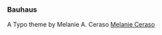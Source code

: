 ### Bauhaus

A Typo theme by Melanie A. Ceraso [Melanie Ceraso][1]

[1]: http://www.artgrrl.org/ "ArtGRRL Design"
